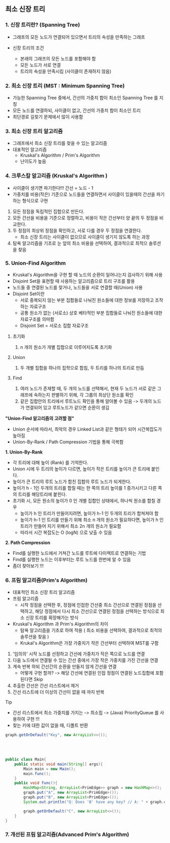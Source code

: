 ## 최소 신장 트리

### 1. 신장 트리란? (Spanning Tree)
* 그래프의 모든 노드가 연결되어 있으면서 트리의 속성을 만족하는 그래프

* 신장 트리의 조건
  * 본래의 그래프의 모든 노드를 포함해야 함
  * 모든 노드가 서로 연결
  * 트리의 속성을 만족시킴 (사이클이 존재하지 않음)

### 2. 최소 신장 트리 (MST : Minimum Spanning Tree)

* 가능한 Spanning Tree 중에서, 간선의 가중치 합이 최소인 Spanning Tree 를 지칭
* 모든 노드를 연결하되, 사이클이 없고, 간선의 가중치 합이 최소인 트리
* 최단경로 길찾기 문제에서 많이 사용함

### 3. 최소 신장 트리 알고리즘

* 그래프에서 최소 신장 트리를 찾을 수 있는 알고리즘
* 대표적인 알고리즘
  * Kruskal's Algorithm / Prim's Algorithm
  * 난이도가 높음 


### 4. 크루스칼 알고리즘 (Kruskal's Algorithm )

* 사이클이 생기면 파기한다!!! 간선 = 노드 - 1
* 가중치를 비용(작은) 기준으로 노드들을 연결하면서 사이클이 있을때의 간선을 파기하는 형식으로 구현

1. 모든 정점을 독립적인 집합으로 만든다.
2. 모든 간선을 비용을 기준으로 정렬하고, 비용이 작은 간선부터 양 끝의 두 정점을 비교한다.
3. 두 정점의 최상위 정점을 확인하고, 서로 다를 경우 두 정점을 연결한다.
   * 최소 신장 트리는 사이클이 없으므로 사이클이 생기지 않도록 하는 과정
4. 탐욕 알고리즘을 기초로 눈 앞의 최소 비용을 선택하여, 결과적으로 최적으 솔루션을 찾음

### 5. Union-Find Algorithm

* Kruskal's Algorithm을 구현 할 때 노드의 순환이 일어나는지 검사하기 위해 사용
* Disjoint Set을 표현할 때 사용하는 알고리즘으로 트리 구조를 활용
* 노드들 중 연결된 노드를 찾거나, 노드들을 서로 연결할 때(Union) 사용
* Disjoint Set이란
  * 서로 중복되지 않는 부분 집합들로 나눠진 원소들에 대한 정보를 저장하고 조작하는 자료구조
  * 공통 원소가  없는 (서로소) 상호 베타적인 부분 집합들로 나눠진 원소들에 대한 자료구조를 의마함
  * Disjoint Set = 서로소 집합 자료구조

1. 초기화 
   1. n 개의 원소가 개별 집합으로 이루어지도록 초기화

2. Union
   1. 두 개별 집합을 하나의 집학으로 합침, 두 트리를 하나의 트리로 만듬

3. Find
   1. 여러 노드가 존재할 때, 두 개의 노드를 선택해서, 현재 두 노드가 서로 같은 그래프에 속하는지 판별하기 위해, 각 그룹의 최상단 원소를 확인
   2. 같은 집합안의 트리에서 루트노드 확인을 통해 알아볼 수 있음 -> 두개의 노드가 연결되어 있고 루트노드가 같으면 순환이 생김

**"Union-Find 알고리즘의 고려할 점"**

* Union 순서에 따라서, 최악의 경우 Linked List과 같은 형태가 되어 시간복잡도가 높아짐
* Union-By-Rank / Path Compression 기법을 통해 극복함

**1. Union-By-Rank**
* 각 트리에 대해 높이 (Rank) 를 기억한다.
* Union 시에 두 트리의 높이가 다르면, 높이가 작은 트리를 높이가 큰 트리에 붙인다.
* 높이가 큰 트리의 루트 노드가 합친 집합의 루트 노드가 되게한다.
* 높이가 h - 1인 두개의 트리를 합칠 때는 한 쪽의 트리 높이를 1 증가시키고 다른 쪽의 트리를 해당트리에 붙힌다.
* 초기화 시, 모든 원소의 높이가 0 인 개별 집합인 상태에서, 하나씩 원소를 합칠 경우
  * 높이가 h 인 트리가 만들어지려면, 높이가 h-1 인 두개의 트리가 합쳐져야 함
  * 높이가 h-1 인 트리를 만들기 위해 최소 n 개의 원소가 필요하다면, 높이가 h 인 트리가 만들어 지기 위해서 최소 2n 개의 원소가 필요함
  * 따라서 시간 복잡도는 O (logN) 으로 낮출 수 있음


**2. Path Compression**
* Find를 실행한 노드에서 거쳐간 노드를 루트에 다이렉트로 연결하는 기법
* Find를 실행한 노드는 이후부터는 루트 노드를 한번에 알 수 있음
* 좀더 찾아보기 !!!

### 6. 프림 알고리즘(Prim's Algorithm)
* 대표적인 최소 신장 트리 알고리즘
* 프림 알고리즘
  * 시작 정점을 선택한 후, 정점에 인접한 간선중 최소 간선으로 연결된 정점을 선택하고, 해당 정점에서 다시 최소 간선으로 연결된 정점을 선택하는 방식으로 최소 신장 트리를 확장해가는 방식
* Kruskal's Algorithm 과 Prim's Algorithm의 차이
  * 탐욕 알고리즘을 기초로 하여 적용 ( 최소 비용을 선택하여, 결과적으로 최적의 솔루션을 찾음 )
  * Krukal's Algorithm은 가장 가중치가 작은 간선부터 선택하여 MST를 구함

1. '임의의' 시작 노드를 선정하고 간선에 가중치가 작은 쪽으로 노드를 연결 
2. 다음 노드에서 연결될 수 있는 간선 중에서 가장 작은 가중치를 가진 간선을 연결
3. 계속 반복 하되 간선간의 순환을 만들지 않게 간선을 연결
   - 어떻게 구현 할까? -> 해당 간선에 연결된 인접 정점이 연결된 노드집합에 포함된다면 Skip
4. 추출한 간선은 간선 리스트에서 제거
5. 간선 리스트에 더 이상의 간선이 없을 때 까지 반복

Tip
- 간선 리스트에서 최소 가중치를 가지는 -> 최소힙 -> (Java) PriorityQueue 를 사용하여 구현 !!!
- 찾는 키에 대한 값이 없을 때, 디폴트 반환
```java
graph.getOrDefault("Key", new ArrayList<>());
```
<br><br>

```java
public class Main{
    public static void main(String[] args){
        Main main = new Main();
        main.func();
    }
    public void func(){
        HashMap<String, ArrayList<PrimEdge>> graph = new HashMap<>();
        graph.put("A", new ArrayList<PrimEdge>());
        graph.put("B", new ArrayList<PrimEdge>());
        System.out.println("Q: Does 'B' have any key? // A: " + graph.containsKey("B"));

        graph.getOrDefault("C", new ArrayList<>());
    }
}
```
### 7. 개선된 프림 알고리즘(Advanced Prim's Algorithm)
